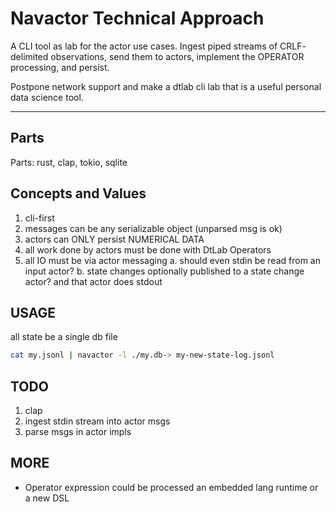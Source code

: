 Navactor Technical Approach
====================

A CLI tool as lab for the actor use cases.  Ingest piped streams of CRLF-
delimited observations, send them to actors, implement the OPERATOR 
processing, and persist.

Postpone network support and make a dtlab cli lab that is a useful personal
data science tool.

----------

Parts
----------

Parts: rust, clap, tokio, sqlite

Concepts and Values
---------------

1. cli-first
2. messages can be any serializable object (unparsed msg is ok)
3. actors can ONLY persist NUMERICAL DATA
4. all work done by actors must be done with DtLab Operators
5. all IO must be via actor messaging
  a. should even stdin be read from an input actor?
  b. state changes optionally published to a state change actor?  and that actor does stdout

USAGE
---------------

all state be a single db file

```bash
cat my.jsonl | navactor -l ./my.db-> my-new-state-log.jsonl
```

TODO
--------

1. clap
2. ingest stdin stream into actor msgs
3. parse msgs in actor impls

MORE
---------

* Operator expression could be processed an embedded lang runtime or a new DSL

